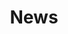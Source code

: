---
# An instance of the Accomplishments widget.
# Documentation: https://wowchemy.com/docs/page-builder/
widget: experience

# This file represents a page section.
headless: true

# Order that this section appears on the page.
weight: 30

# Note: `&shy;` is used to add a 'soft' hyphen in a long heading.
title: 'News'
subtitle:

# Date format
#   Refer to https://wowchemy.com/docs/customization/#date-format
date_format: January 2006

# Accomplishments.
#   Add/remove as many `item` blocks below as you like.
#   `title`, `organization`, and `date_start` are the required parameters.
#   Leave other parameters empty if not required.
#   Begin multi-line descriptions with YAML's `|2-` multi-line prefix.
experience:

  - title: 'China Scholarship Council (CSC) PhD research projects on Medical Image Computing'
    company: ''
    company_url: ''
    company_logo: icon
    location: ''
    date_start: '2023-12-15'
    date_end: '2024-01-31'
    description: 'Different PhD projects related to medical image computing are available for the Chinese national through the CSC scholarship programme: 1) [Multimodal Medical Image Reconstruction and Fusion using Generative Deep Learning](https://www.dundee.ac.uk/phds/projects/multimodal-medical-image-reconstruction-and-fusion-using-generative-deep-learning), 2) [Deep Learning Cardiac MRI reconstruction with motion compensation](https://www.dundee.ac.uk/phds/projects/deep-learning-cardiac-mri-reconstruction-motion-compensation), 3) [Deep Learning for Computational Imaging in Spectral Computed Tomography](https://www.dundee.ac.uk/phds/projects/deep-learning-computational-imaging-spectral-computed-tomography). Deadline 31 January 2024. Talented students can enquiry: please email me (aperelli001@dundee.ac.uk).'

  - title: 'Open applications for a self-funded PhD research project on Medical Imaging'
    company: ''
    company_url: ''
    company_logo: icon
    location: ''
    date_start: '2023-12-01'
    date_end: '2024-02-28'
    description: 'A self-funded PhD research project on "Robust Deep Learning for Medical Image Reconstruction" is advertised on [FindAPhD](https://www.findaphd.com/phds/project/robust-deep-learning-for-medical-image-reconstruction/?p143253). Deadline 28 February 2024. For enquiries please email me (aperelli001@dundee.ac.uk).'

  - title: 'Opportunities for prospective Postdoc and PhD students'
    company: ''
    company_url: ''
    company_logo: icon
    location: ''
    date_start: '2022-03-21'
    date_end: ''
    description: 'If you are a strong Postdoc or PhD candidate in computational imaging interested in applying for individual fellowship, please contact me to discuss innotavive projects (aperelli001@dundee.ac.uk). '

#  - title: 'Released Code for Multichannel Convolutional Analysis Operator Learning (MCAOL)'
#    company: ''
#    company_url: ''
#    company_logo: icon
#    location: ''
#    date_start: '2022-03-21'
#    date_end: ''
#    description: 'The code for the Multi-channel Convolutional Analysis Operator Learning is now available on [GitHub](https://github.com/alperelli/MCAOL). Please check it out.'

#  - title: 'Newton International Fellowships'
#    company: ''
#    company_url: 'https://royalsociety.org/grants-schemes-awards/grants/newton-international/'
#    company_logo: icon
#    location: ''
#    date_start: '2022-02-28'
#    date_end: '2022-03-20'
#    description: 'For non-UK scientist in early career, great opportunity for applying to the prestigious Newton Fellowship. If you are a strong candidate interested in computational imaging, please contact me to discuss innotavive projects (aperelli001@dundee.ac.uk). '

  - title: 'New Paper: Multi-channel Convolutional Analysis Operator Learning for Dual-energy CT Reconstruction'
    company: 'Physics in Medicine & Biology'
    company_url: ''
    company_logo: icon
    location: ''
    date_start: '2022-01-01'
    date_end: ''
    description: 'Advanced dictionary learning method for Dual-energy CT reconstruction is published in [PMB](https://iopscience.iop.org/article/10.1088/1361-6560/ac4c32). The code is now available on [GitHub](https://github.com/alperelli/MCAOL). Check it out.'

#   - title: China PhD Scholarship Council Programme
#     company: ''
#     company_url: ''
#     company_logo: icon
#     location: ''
#     date_start: '2021-11-01'
#     date_end: '2022-01-20'
#     description: 'For Chinese nationals, great opportunity for PhD scholarship at the University of Dundee. If you are interested in medical imaging research projects, please contact me (aperelli001@dundee.ac.uk).'

#   - title: PhD scholarship Carnegie Trust Scotland
#     company: ''
#     company_url: ''
#     company_logo: icon
#     location: ''
#     date_start: '2021-11-01'
#     date_end: '2022-01-20'
#     description: 'Opportunity for First class honours students to pursue research in academia. If you are interested in medical imaging and want to know more, do not hesitate to  contact me (aperelli001@dundee.ac.uk).'


design:
  columns: '1' 
---